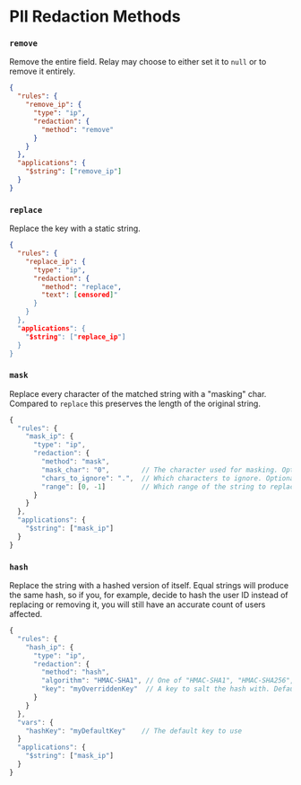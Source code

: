 # PII Redaction Methods

### `remove`

Remove the entire field. Relay may choose to either set it to `null` or to remove it entirely.

```json
{
  "rules": {
    "remove_ip": {
      "type": "ip",
      "redaction": {
        "method": "remove"
      }
    }
  },
  "applications": {
    "$string": ["remove_ip"]
  }
}
```

### `replace`

Replace the key with a static string.

```json
{
  "rules": {
    "replace_ip": {
      "type": "ip",
      "redaction": {
        "method": "replace",
        "text": [censored]"
      }
    }
  },
  "applications": {
    "$string": ["replace_ip"]
  }
}
```

### `mask`

Replace every character of the matched string with a "masking" char. Compared to `replace` this preserves the length of the original string.

```javascript
{
  "rules": {
    "mask_ip": {
      "type": "ip",
      "redaction": {
        "method": "mask",
        "mask_char": "0",        // The character used for masking. Optional, default "*"
        "chars_to_ignore": ".",  // Which characters to ignore. Optional, default empty
        "range": [0, -1]         // Which range of the string to replace. Optional, defaults to full range. Negative indices count from the matches' end.
      }
    }
  },
  "applications": {
    "$string": ["mask_ip"]
  }
}
```

### `hash`

Replace the string with a hashed version of itself. Equal strings will produce the same hash, so if you, for example, decide to hash the user ID instead of replacing or removing it, you will still have an accurate count of users affected.

```javascript
{
  "rules": {
    "hash_ip": {
      "type": "ip",
      "redaction": {
        "method": "hash",
        "algorithm": "HMAC-SHA1", // One of "HMAC-SHA1", "HMAC-SHA256", "HMAC-SHA512"
        "key": "myOverriddenKey"  // A key to salt the hash with. Defaults to the default key set in "vars"
      }
    }
  },
  "vars": {
    "hashKey": "myDefaultKey"    // The default key to use
  }
  "applications": {
    "$string": ["mask_ip"]
  }
}
```
